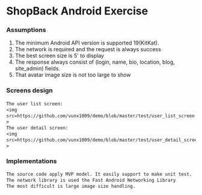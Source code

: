 # ShopBack Android Exercise 

### Assumptions

1. The minimum Android API version is supported 19(KitKat).
2. The network is required and the request is always success
3. The best screen size is 5' to display
4. The response always consist of (login, name, bio, location, blog, site_admin) fields.
5. That avatar image size is not too large to show

### Screens design
	The user list screen:
	<img src=https://github.com/vunx1009/demo/blob/master/test/user_list_screen.png >
	The user detail screen:
	<img src=https://github.com/vunx1009/demo/blob/master/test/user_detail_screen.png >
	
### Implementations
	The source code apply MVP model. It easily support to make unit test.
	The network library is used the Fast Android Networking Library
	The most difficult is large image size handling.